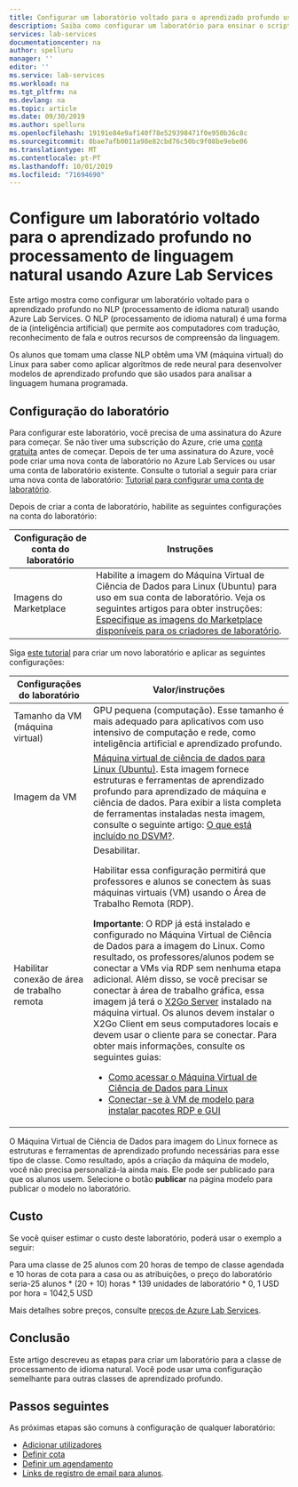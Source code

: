 ```yaml
---
title: Configurar um laboratório voltado para o aprendizado profundo usando o Azure Lab Services | Microsoft Docs
description: Saiba como configurar um laboratório para ensinar o script de Shell no Linux.
services: lab-services
documentationcenter: na
author: spelluru
manager: ''
editor: ''
ms.service: lab-services
ms.workload: na
ms.tgt_pltfrm: na
ms.devlang: na
ms.topic: article
ms.date: 09/30/2019
ms.author: spelluru
ms.openlocfilehash: 19191e84e9af140f78e529398471f0e950b36c8c
ms.sourcegitcommit: 8bae7afb0011a98e82cbd76c50bc9f08be9ebe06
ms.translationtype: MT
ms.contentlocale: pt-PT
ms.lasthandoff: 10/01/2019
ms.locfileid: "71694690"
---
```

# <a name="set-up-a-lab-focused-on-deep-learning-in-natural-language-processing-using-azure-lab-services"></a>Configure um laboratório voltado para o aprendizado profundo no processamento de linguagem natural usando Azure Lab Services
Este artigo mostra como configurar um laboratório voltado para o aprendizado profundo no NLP (processamento de idioma natural) usando Azure Lab Services. O NLP (processamento de idioma natural) é uma forma de ia (inteligência artificial) que permite aos computadores com tradução, reconhecimento de fala e outros recursos de compreensão da linguagem.  

Os alunos que tomam uma classe NLP obtêm uma VM (máquina virtual) do Linux para saber como aplicar algoritmos de rede neural para desenvolver modelos de aprendizado profundo que são usados para analisar a linguagem humana programada. 

## <a name="lab-configuration"></a>Configuração do laboratório
Para configurar este laboratório, você precisa de uma assinatura do Azure para começar. Se não tiver uma subscrição do Azure, crie uma [conta gratuita](https://azure.microsoft.com/free/) antes de começar. Depois de ter uma assinatura do Azure, você pode criar uma nova conta de laboratório no Azure Lab Services ou usar uma conta de laboratório existente. Consulte o tutorial a seguir para criar uma nova conta de laboratório: [Tutorial para configurar uma conta de laboratório](tutorial-setup-lab-account.md).
 
Depois de criar a conta de laboratório, habilite as seguintes configurações na conta do laboratório: 

| Configuração de conta do laboratório | Instruções |
| ----------- | ------------ |  
| Imagens do Marketplace | Habilite a imagem do Máquina Virtual de Ciência de Dados para Linux (Ubuntu) para uso em sua conta de laboratório.  Veja os seguintes artigos para obter instruções: [Especifique as imagens do Marketplace disponíveis para os criadores de laboratório](tutorial-setup-lab-account.md#specify-marketplace-images-available-to-lab-creators). | 

Siga [este tutorial](tutorial-setup-classroom-lab.md) para criar um novo laboratório e aplicar as seguintes configurações:

| Configurações do laboratório | Valor/instruções | 
| ------------ | ------------------ |
| Tamanho da VM (máquina virtual) | GPU pequena (computação). Esse tamanho é mais adequado para aplicativos com uso intensivo de computação e rede, como inteligência artificial e aprendizado profundo. |
| Imagem da VM | [Máquina virtual de ciência de dados para Linux (Ubuntu)](https://azuremarketplace.microsoft.com/marketplace/apps/microsoft-dsvm.linux-data-science-vm-ubuntu). Esta imagem fornece estruturas e ferramentas de aprendizado profundo para aprendizado de máquina e ciência de dados. Para exibir a lista completa de ferramentas instaladas nesta imagem, consulte o seguinte artigo: [O que está incluído no DSVM?](../../machine-learning/data-science-virtual-machine/overview.md#whats-included-on-the-dsvm). |
| Habilitar conexão de área de trabalho remota | Desabilitar. <p>Habilitar essa configuração permitirá que professores e alunos se conectem às suas máquinas virtuais (VM) usando o Área de Trabalho Remota (RDP).</p><p>**Importante**: O RDP já está instalado e configurado no Máquina Virtual de Ciência de Dados para a imagem do Linux. Como resultado, os professores/alunos podem se conectar a VMs via RDP sem nenhuma etapa adicional. Além disso, se você precisar se conectar à área de trabalho gráfica, essa imagem já terá o [X2Go Server](https://wiki.x2go.org/doku.php/doc:newtox2go) instalado na máquina virtual. Os alunos devem instalar o X2Go Client em seus computadores locais e devem usar o cliente para se conectar. Para obter mais informações, consulte os seguintes guias: <ul><li>[Como acessar o Máquina Virtual de Ciência de Dados para Linux](../../machine-learning/data-science-virtual-machine/dsvm-ubuntu-intro.md#how-to-access-the-ubuntu-data-science-virtual-machine)</li><li>[Conectar-se à VM de modelo para instalar pacotes RDP e GUI](how-to-enable-remote-desktop-linux.md#teachers-connecting-to-the-template-vm-using-rdp)</li></ul></p>   |

O Máquina Virtual de Ciência de Dados para imagem do Linux fornece as estruturas e ferramentas de aprendizado profundo necessárias para esse tipo de classe. Como resultado, após a criação da máquina de modelo, você não precisa personalizá-la ainda mais. Ele pode ser publicado para que os alunos usem. Selecione o botão **publicar** na página modelo para publicar o modelo no laboratório.  

## <a name="cost"></a>Custo
Se você quiser estimar o custo deste laboratório, poderá usar o exemplo a seguir: 

Para uma classe de 25 alunos com 20 horas de tempo de classe agendada e 10 horas de cota para a casa ou as atribuições, o preço do laboratório seria-25 alunos * (20 + 10) horas * 139 unidades de laboratório * 0, 1 USD por hora = 1042,5 USD

Mais detalhes sobre preços, consulte [preços de Azure Lab Services](https://azure.microsoft.com/pricing/details/lab-services/).

## <a name="conclusion"></a>Conclusão
Este artigo descreveu as etapas para criar um laboratório para a classe de processamento de idioma natural. Você pode usar uma configuração semelhante para outras classes de aprendizado profundo.

## <a name="next-steps"></a>Passos seguintes
As próximas etapas são comuns à configuração de qualquer laboratório:

- [Adicionar utilizadores](tutorial-setup-classroom-lab.md#add-users-to-the-lab)
- [Definir cota](tutorial-setup-classroom-lab.md#set-quotas-for-users)
- [Definir um agendamento](tutorial-setup-classroom-lab.md#set-a-schedule-for-the-lab) 
- [Links de registro de email para alunos](tutorial-setup-classroom-lab.md#send-an-email-with-the-registration-link). 

